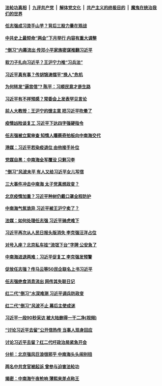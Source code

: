 

####  [法轮功真相](../../../../basic/blob/master/README.md?t=04181201) &nbsp;|&nbsp; [九评共产党](../../../../9ping.md/blob/master/README.md?t=04181201) &nbsp;|&nbsp; [解体党文化](../../../../jtdwh.md/blob/master/README.md?t=04181201)  &nbsp;|&nbsp; [共产主义的终极目的](../../../../gczydzjmd.md/blob/master/README.md?t=04181201) &nbsp;|&nbsp; [魔鬼在统治我们的世界](../../../../mgztzwmdsj.md/blob/master/README.md?t=04181201) 

#### [任志强成习烫手山芋？背后三股力量在观战](../pages/prog1138/a102825255.md?t=04181201) 

#### [中共史上最短命“两会”下月举行 内容有重大调整](../pages/prog1138/a102825045.md?t=04181201) 

#### [“倒习”内幕流出 传邓小平家族密谋推翻习近平](../pages/prog1138/a102822757.md?t=04181201) 

#### [软刀子扎向习近平？王沪宁力推“习兵法”](../pages/prog1138/a102822085.md?t=04181201) 

#### [习近平真有事？传胡锦涛摆平“换人”危机](../pages/prog1138/a102822027.md?t=04181201) 

#### [为何转发“逼宫信”? 陈平：习顺民意才是生路](../pages/prog1138/a102820695.md?t=04181201) 

#### [习近平有不祥预感？常委会上发表罕见言论](../pages/prog1138/a102820004.md?t=04181201) 

#### [前人大教授：王沪宁的馊主意 把习近平吹晕了](../pages/prog1138/a102820082.md?t=04181201) 

#### [疫情凶险谈复工 习近平下达四字强硬指令](../pages/prog1138/a102819167.md?t=04181201) 

#### [任志强被立案审查 知情人曝蔡奇拍板向中南海交代](../pages/prog1138/a102818252.md?t=04181201) 

#### [港媒：习近平若染疫退位 由他接手补位](../pages/prog1138/a102817660.md?t=04181201) 

#### [党媒自黑：中南海全军覆没 只剩习李](../pages/prog1138/a102816891.md?t=04181201) 

#### [“倒习”风波未平 有人又给习近平女儿写信](../pages/prog1138/a102816223.md?t=04181201) 

#### [三大事件冲击中南海 太子党真想政变？](../pages/prog1138/a102816175.md?t=04181201) 

#### [北京疫情加重？习近平种树仍戴口罩全程防护](../pages/prog1138/a102815546.md?t=04181201) 

#### [中南海气氛诡异 习近平被王沪宁卖了？](../pages/prog1138/a102813991.md?t=04181201) 

#### [法媒：如何处理任志强 习近平骑虎难下](../pages/prog1138/a102813297.md?t=04181201) 

#### [习近平再次从人民日报头版消失 李克强汪洋占位](../pages/prog1138/a102813010.md?t=04181201) 

#### [对号入座？北京私车挂“流氓下台”字牌 公安急了](../pages/prog1138/a102812554.md?t=04181201) 

#### [中南海进退两难：习近平促复工 李克强发预警](../pages/prog1138/a102812306.md?t=04181201) 

#### [促放任志强？传马云等50民企联名上书习近平](../pages/prog1138/a102809652.md?t=04181201) 

#### [任志强绝食消息流出 网传其失联日记](../pages/prog1138/a102809467.md?t=04181201) 

#### [红二代“倒习”水深难测 习近平调兵防政变](../pages/prog1138/a102807907.md?t=04181201) 

#### [红二代“倒习”风波不止 幕后主使成迷](../pages/prog1138/a102806878.md?t=04181201) 

#### [习近平一段90秒采访 被大陆删得一干二净(视频)](../pages/prog1138/a102806160.md?t=04181201) 

#### [“讨论习近平去留”公开信热传 当事人现身回应](../pages/prog1138/a102806065.md?t=04181201) 

#### [讨论习近平去留？红二代吁政治局紧急开会](../pages/prog1138/a102805636.md?t=04181201) 

#### [分析：北京强风巨浪很邪乎 中南海头头闹别扭](../pages/prog1138/a102805501.md?t=04181201) 

#### [两名中共贪官被起诉 曾参与迫害法轮功](../pages/prog1138/a102803675.md?t=04181201) 

#### [揭密：中南海午夜枪响 薄熙来差点称王](../pages/prog1138/a102803393.md?t=04181201) 

